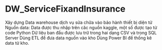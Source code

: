 # DW_ServiceFixandInsurance
Xây dựng Data warehouse dịch vụ sửa chữa vào bảo hành thiết bị diện tử
Nguồn data: Data được thu nhập trên căc nguồn kaggle, một số được tạo từ code Python
Dữ liệu ban đầu được lưu trữ trong hai dạng CSV và trong SQL Server
Dùng ETL để đưa data nguồn vào kho
Dùng Power BI để thống kê data từ kho.
